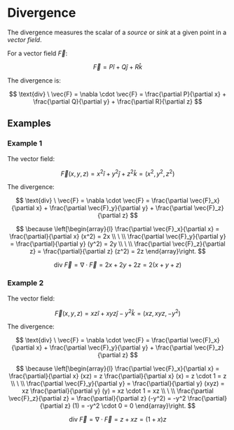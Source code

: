 # Divergence

The divergence measures the scalar of a _source_ or _sink_ at a given point in a _vector field_.

For a vector field $\vec{F}$:

$$
\vec{F} = P\hat{i} + Q\hat{j} + R\hat{k}
$$

The divergence is:

$$
\text{div} \ \vec{F} = \nabla \cdot \vec{F} = \frac{\partial P}{\partial x} + \frac{\partial Q}{\partial y} + \frac{\partial R}{\partial z}
$$

## Examples

### Example 1

The vector field:

$$
\vec{F}(x,y,z) = x^2 \hat{i} + y^2 \hat{j} + z^2 \hat{k} = (x^2, y^2, z^2)
$$

The divergence:

$$
\text{div} \ \vec{F} = \nabla \cdot \vec{F} = \frac{\partial \vec{F}_x}{\partial x} + \frac{\partial \vec{F}_y}{\partial y} + \frac{\partial \vec{F}_z}{\partial z}
$$

$$
\because \left[\begin{array}{l}
\frac{\partial \vec{F}_x}{\partial x} = \frac{\partial}{\partial x} (x^2) = 2x
\\
\ 
\\
\frac{\partial \vec{F}_y}{\partial y} = \frac{\partial}{\partial y} (y^2) = 2y
\\
\ 
\\
\frac{\partial \vec{F}_z}{\partial z} = \frac{\partial}{\partial z} (z^2) = 2z
\end{array}\right.
$$

$$
\text{div} \ \vec{F} = \nabla \cdot \vec{F} = 2x + 2y + 2z = 2(x+y+z)
$$

### Example 2

The vector field:

$$
\vec{F}(x,y,z) = xz \hat{i} + xyz \hat{j} - y^2 \hat{k} = (xz, xyz, -y^2)
$$

The divergence:

$$
\text{div} \ \vec{F} = \nabla \cdot \vec{F} = \frac{\partial \vec{F}_x}{\partial x} + \frac{\partial \vec{F}_y}{\partial y} + \frac{\partial \vec{F}_z}{\partial z}
$$

$$
\because \left[\begin{array}{l}
\frac{\partial \vec{F}_x}{\partial x} = \frac{\partial}{\partial x} (xz) = z \frac{\partial}{\partial x} (x) = z \cdot 1 = z
\\
\ 
\\
\frac{\partial \vec{F}_y}{\partial y} = \frac{\partial}{\partial y} (xyz) = xz \frac{\partial}{\partial y} (y) = xz \cdot 1 = xz
\\
\ 
\\
\frac{\partial \vec{F}_z}{\partial z} = \frac{\partial}{\partial z} (-y^2) = -y^2 \frac{\partial}{\partial z} (1) = -y^2 \cdot 0 = 0
\end{array}\right.
$$

$$
\text{div} \ \vec{F} = \nabla \cdot \vec{F} = z + xz = (1+x)z
$$
